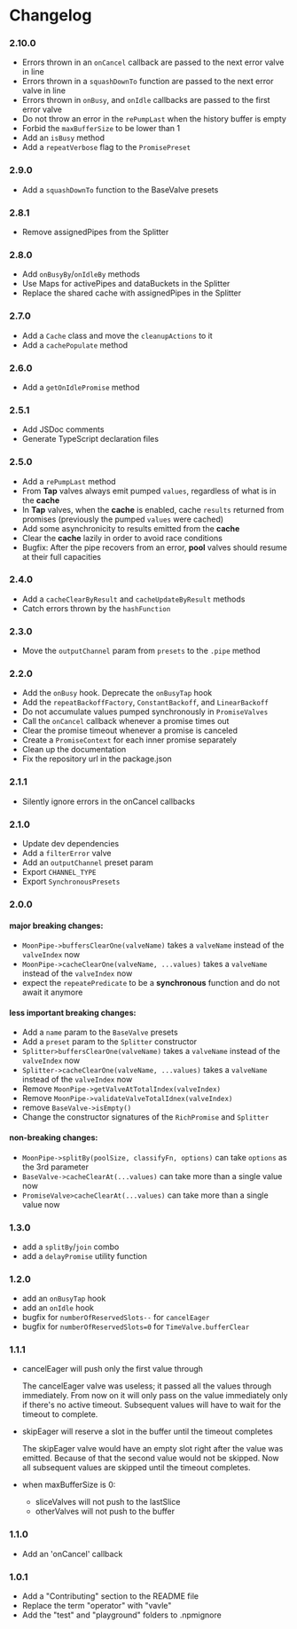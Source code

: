# Changelog

### 2.10.0
- Errors thrown in an `onCancel` callback are passed to the next error valve in line
- Errors thrown in a `squashDownTo` function are passed to the next error valve in line
- Errors thrown in `onBusy`, and `onIdle` callbacks are passed to the first error valve
- Do not throw an error in the `rePumpLast` when the history buffer is empty
- Forbid the `maxBufferSize` to be lower than 1
- Add an `isBusy` method
- Add a `repeatVerbose` flag to the `PromisePreset`

### 2.9.0
- Add a `squashDownTo` function to the BaseValve presets

### 2.8.1
- Remove assignedPipes from the Splitter

### 2.8.0
- Add `onBusyBy`/`onIdleBy` methods
- Use Maps for activePipes and dataBuckets in the Splitter
- Replace the shared cache with assignedPipes in the Splitter

### 2.7.0
- Add a `Cache` class and move the `cleanupActions` to it
- Add a `cachePopulate` method

### 2.6.0
- Add a `getOnIdlePromise` method

### 2.5.1
- Add JSDoc comments
- Generate TypeScript declaration files

### 2.5.0
- Add a `rePumpLast` method
- From **Tap** valves always emit pumped `values`, regardless of what is in the **cache**
- In **Tap** valves, when the **cache** is enabled, cache `results` returned from promises (previously the pumped `values` were cached)
- Add some asynchronicity to results emitted from the **cache**
- Clear the **cache** lazily in order to avoid race conditions
- Bugfix: After the pipe recovers from an error, **pool** valves should resume at their full capacities

### 2.4.0
- Add a `cacheClearByResult` and `cacheUpdateByResult` methods
- Catch errors thrown by the `hashFunction`

### 2.3.0
- Move the `outputChannel` param from `presets` to the `.pipe` method

### 2.2.0
- Add the `onBusy` hook. Deprecate the `onBusyTap` hook
- Add the `repeatBackoffFactory`, `ConstantBackoff`, and `LinearBackoff`
- Do not accumulate values pumped synchronously in `PromiseValves`
- Call the `onCancel` callback whenever a promise times out
- Clear the promise timeout whenever a promise is canceled
- Create a `PromiseContext` for each inner promise separately
- Clean up the documentation
- Fix the repository url in the package.json

### 2.1.1
- Silently ignore errors in the onCancel callbacks

### 2.1.0
- Update dev dependencies
- Add a `filterError` valve
- Add an `outputChannel` preset param
- Export `CHANNEL_TYPE`
- Export `SynchronousPresets`

### 2.0.0
#### major breaking changes:
- `MoonPipe->buffersClearOne(valveName)` takes a `valveName` instead of the `valveIndex` now
- `MoonPipe->cacheClearOne(valveName, ...values)` takes a `valveName` instead of the `valveIndex` now
- expect the `repeatePredicate` to be a **synchronous** function and do not await it anymore

#### less important breaking changes:
- Add a `name` param to the `BaseValve` presets
- Add a `preset` param to the `Splitter` constructor
- `Splitter>buffersClearOne(valveName)` takes a `valveName` instead of the `valveIndex` now
- `Splitter->cacheClearOne(valveName, ...values)` takes a `valveName` instead of the `valveIndex` now
- Remove `MoonPipe->getValveAtTotalIndex(valveIndex)`
- Remove `MoonPipe->validateValveTotalIdnex(valveIndex)`
- remove `BaseValve->isEmpty()`
- Change the constructor signatures of the `RichPromise` and `Splitter`

#### non-breaking changes:
- `MoonPipe->splitBy(poolSize, classifyFn, options)` can take `options` as the 3rd parameter
- `BaseValve->cacheClearAt(...values)` can take more than a single value now
- `PromiseValve>cacheClearAt(...values)` can take more than a single value now

### 1.3.0
- add a `splitBy`/`join` combo
- add a `delayPromise` utility function

### 1.2.0
- add an `onBusyTap` hook
- add an `onIdle` hook
- bugfix for `numberOfReservedSlots--` for `cancelEager`
- bugfix for `numberOfReservedSlots=0` for `TimeValve.bufferClear`

### 1.1.1
- cancelEager will push only the first value through

  The cancelEager valve was useless; it passed all the values through immediately. From now on it will only pass on the value immediately only if there's no active timeout. Subsequent values will have to wait for the timeout to complete.

- skipEager will reserve a slot in the buffer until the timeout completes

  The skipEager valve would have an empty slot right after the value was emitted. Because of that the second value would not be skipped. Now all subsequent values are skipped until the timeout completes.

- when maxBufferSize is 0:
  - sliceValves will not push to the lastSlice
  - otherValves will not push to the buffer

### 1.1.0
- Add an 'onCancel' callback

### 1.0.1
- Add a "Contributing" section to the README file
- Replace the term "operator" with "vavle"
- Add the "test" and "playground" folders to .npmignore
